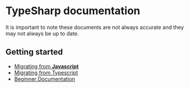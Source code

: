 # TypeSharp documentation
It is important to note these documents are not always accurate and they may not always be up to date.

## Getting started

- [Migrating from **Javascript**]()
- [Migrating from Typescript]()
- [Beginner Documentation]()